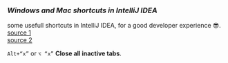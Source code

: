 ### _Windows and Mac shortcuts in IntelliJ IDEA_

some usefull shortcuts in IntelliJ IDEA, for a good developer experience 😎.  
[source 1](https://blog.jetbrains.com/idea/2022/10/top-underrated-shortcuts/)  
[source 2](https://resources.jetbrains.com/storage/products/intellij-idea/docs/IntelliJIDEA_ReferenceCard.pdf)  

`Alt+“x”` or `⌥ “x”`  **Close all inactive tabs**.  
